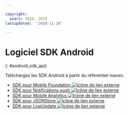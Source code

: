 ```yaml
---

copyright:
  years: 2018, 2019
lastupdated:  "2018-11-26"

---
```


#	Logiciel SDK Android
{: #android_sdk_api}

Téléchargez les SDK Android à partir du référentiel maven.

* [SDK pour Mobile Foundation ![Icône de lien externe](../../icons/launch-glyph.svg "Icône de lien externe")](https://search.maven.org/search?q=a:ibmmobilefirstplatformfoundation)
* [SDK pour Notifications push ![Icône de lien externe](../../icons/launch-glyph.svg "Icône de lien externe")](https://search.maven.org/search?q=a:ibmmobilefirstplatformfoundationpush)
* [SDK pour Mobile Analytics ![Icône de lien externe](../../icons/launch-glyph.svg "Icône de lien externe")](https://search.maven.org/search?q=a:ibmmobilefirstplatformfoundationanalytics)
* [SDK pour JSONStore ![Icône de lien externe](../../icons/launch-glyph.svg "Icône de lien externe")](https://search.maven.org/search?q=a:ibmmobilefirstplatformfoundationjsonstore)
* [SDK pour LiveUpdate ![Icône de lien externe](../../icons/launch-glyph.svg "Icône de lien externe")](https://search.maven.org/search?q=a:ibmmobilefirstplatformfoundationliveupdate)

